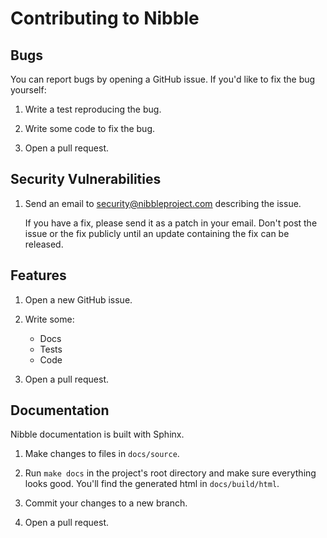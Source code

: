 # Contributing to Nibble

## Bugs

You can report bugs by opening a GitHub issue. If you'd like to fix the bug
yourself:

1. Write a test reproducing the bug.

2. Write some code to fix the bug.

3. Open a pull request.

## Security Vulnerabilities

1. Send an email to security@nibbleproject.com describing the issue.

   If you have a fix, please send it as a patch in your email. Don't post
   the issue or the fix publicly until an update containing the fix can be
   released.

## Features

1. Open a new GitHub issue.

2. Write some:

   - Docs
   - Tests
   - Code

3. Open a pull request.

## Documentation

Nibble documentation is built with Sphinx.

1. Make changes to files in `docs/source`.

2. Run `make docs` in the project's root directory and make sure everything
   looks good. You'll find the generated html in `docs/build/html`.

3. Commit your changes to a new branch.

4. Open a pull request.
